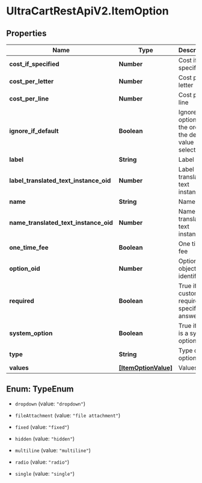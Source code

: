 # UltraCartRestApiV2.ItemOption

## Properties
Name | Type | Description | Notes
------------ | ------------- | ------------- | -------------
**cost_if_specified** | **Number** | Cost if specified | [optional] 
**cost_per_letter** | **Number** | Cost per letter | [optional] 
**cost_per_line** | **Number** | Cost per line | [optional] 
**ignore_if_default** | **Boolean** | Ignore this option on the order if the default value is selected | [optional] 
**label** | **String** | Label | [optional] 
**label_translated_text_instance_oid** | **Number** | Label translated text instance ID | [optional] 
**name** | **String** | Name | [optional] 
**name_translated_text_instance_oid** | **Number** | Name translated text instance ID | [optional] 
**one_time_fee** | **Boolean** | One time fee | [optional] 
**option_oid** | **Number** | Option object identifier | [optional] 
**required** | **Boolean** | True if the customer is required to specify an answer | [optional] 
**system_option** | **Boolean** | True if this is a system option | [optional] 
**type** | **String** | Type of option | [optional] 
**values** | [**[ItemOptionValue]**](ItemOptionValue.md) | Values | [optional] 


<a name="TypeEnum"></a>
## Enum: TypeEnum


* `dropdown` (value: `"dropdown"`)

* `fileAttachment` (value: `"file attachment"`)

* `fixed` (value: `"fixed"`)

* `hidden` (value: `"hidden"`)

* `multiline` (value: `"multiline"`)

* `radio` (value: `"radio"`)

* `single` (value: `"single"`)




